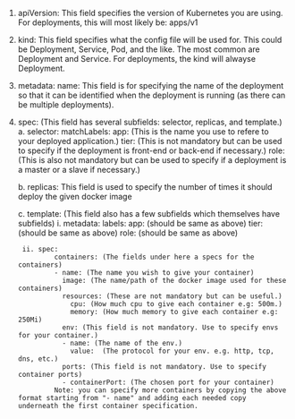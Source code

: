 1. apiVersion: 
    This field specifies the version of Kubernetes you are using. For deployments, this will most likely be: apps/v1

2. kind:
    This field specifies what the config file will be used for. This could be Deployment, Service, Pod, and the like. The most common are Deployment and Service. For deployments, the kind will alwayse Deployment.

3.  metadata: 
        name:
            This field is for specifying the name of the deployment so that it can be identified when the deployment is running (as there can be multiple deployments).

4. spec: (This field has several subfields: selector, replicas, and template.)
    a. selector:
        matchLabels:
            app: (This is the name you use to refere to your deployed application.)
            tier: (This is not mandatory but can be used to specify if the deployment is front-end or back-end if necessary.)
            role: (This is also not mandatory but can be used to specify if a deployment is a master or a slave if necessary.)

    b. replicas:
        This field is used to specify the number of times it should deploy the given docker image

    c. template: (This field also has a few subfields which themselves have subfields)
        i. metadata:
            labels:
                app: (should be same as above)
                tier: (should be same as above)
                role: (should be same as above)

        ii. spec: 
                containers: (The fields under here a specs for the containers)
                - name: (The name you wish to give your container)
                  image: (The name/path of the docker image used for these containers)
                  resources: (These are not mandatory but can be useful.)
                    cpu: (How much cpu to give each container e.g: 500m.)
                    memory: (How much memory to give each container e.g: 250Mi)
                  env: (This field is not mandatory. Use to specify envs for your container.)
                  - name: (The name of the env.)
                    value:  (The protocol for your env. e.g. http, tcp, dns, etc.)
                  ports: (This field is not mandatory. Use to specify container ports)
                  - containerPort: (The chosen port for your container)
                Note: you can specify more containers by copying the above format starting from "- name" and adding each needed copy underneath the first container specification.